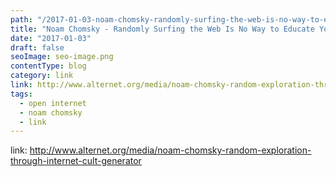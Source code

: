 ```yaml
---
path: "/2017-01-03-noam-chomsky-randomly-surfing-the-web-is-no-way-to-educate-yourself-internet-is-a-cult-generator/"
title: "Noam Chomsky - Randomly Surfing the Web Is No Way to Educate Yourself"
date: "2017-01-03"
draft: false
seoImage: seo-image.png
contentType: blog
category: link
link: http://www.alternet.org/media/noam-chomsky-random-exploration-through-internet-cult-generator
tags:
  - open internet
  - noam chomsky
  - link
---
```


link: http://www.alternet.org/media/noam-chomsky-random-exploration-through-internet-cult-generator
